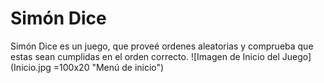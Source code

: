 # Simón Dice
Simón Dice es un juego, que proveé ordenes aleatorias y comprueba que estas sean cumplidas en el orden correcto.
![Imagen de Inicio del Juego](Inicio.jpg =100x20 "Menú de inicio")
